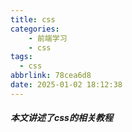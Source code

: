 ```yaml
---
title: css
categories: 
    - 前端学习
    - css
tags:
  - css
abbrlink: 78cea6d8
date: 2025-01-02 18:12:38
---
```


##### 本文讲述了css的相关教程
<!-- more -->